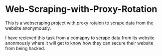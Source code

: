 # Web-Scraping-with-Proxy-Rotation
This is a webscraping project with proxy rotaion to scrape data from the website anonymously.

I have recieved this task from a comapny to scrape data from its website anonmously where it will get to know how they can secure their website from being hacked.
